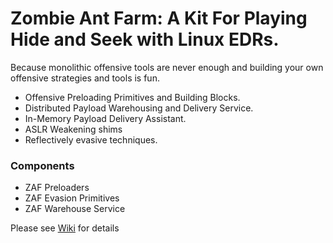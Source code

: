 # Zombie Ant Farm: A Kit For Playing Hide and Seek with Linux EDRs.

Because monolithic offensive tools are never enough and building your own offensive strategies and tools is fun.

- Offensive Preloading Primitives and Building Blocks. 
- Distributed Payload Warehousing and Delivery Service.
- In-Memory Payload Delivery Assistant.
- ASLR Weakening shims
- Reflectively evasive techniques.

### Components
- ZAF Preloaders
- ZAF Evasion Primitives
- ZAF Warehouse Service

Please see [Wiki](https://github.com/dsnezhkov/zombieant/wiki) for details
